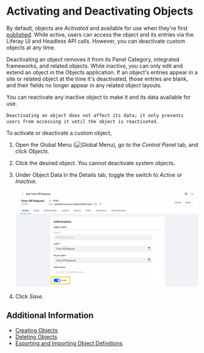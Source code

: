 # Activating and Deactivating Objects

By default, objects are *Activated* and available for use when they're first [published](./creating-objects.md#publishing-object-drafts). While active, users can access the object and its entries via the Liferay UI and Headless API calls. However, you can deactivate custom objects at any time.

Deactivating an object removes it from its Panel Category, integrated frameworks, and related objects. While inactive, you can only edit and extend an object in the Objects application. If an object's entries appear in a site or related object at the time it's deactivated, those entries are blank, and their fields no longer appear in any related object layouts.

You can reactivate any inactive object to make it and its data available for use.

```{important}
Deactivating an object does not affect its data; it only prevents users from accessing it until the object is reactivated.
```

To activate or deactivate a custom object,

1. Open the Global Menu (![Global Menu](../../../images/icon-applications-menu.png)), go to the *Control Panel* tab, and click *Objects*.

1. Click the desired object. You cannot deactivate system objects.

1. Under Object Data in the Details tab, toggle the switch to *Active* or *Inactive*.

   ![Switch the object to Active or Inactive.](./activating-and-deactivating-objects/images/01.png)

1. Click *Save*.

## Additional Information

* [Creating Objects](./creating-objects.md)
* [Deleting Objects](./deleting-objects.md)
* [Exporting and Importing Object Definitions](./exporting-and-importing-object-definitions.md)
